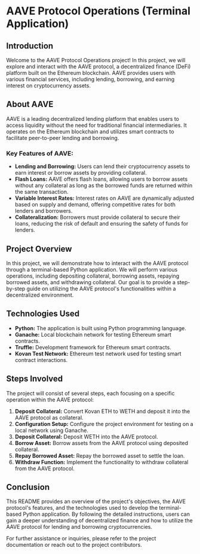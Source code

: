 # AAVE Protocol Operations (Terminal Application)

## Introduction
Welcome to the AAVE Protocol Operations project! In this project, we will explore and interact with the AAVE protocol, a decentralized finance (DeFi) platform built on the Ethereum blockchain. AAVE provides users with various financial services, including lending, borrowing, and earning interest on cryptocurrency assets.

## About AAVE
AAVE is a leading decentralized lending platform that enables users to access liquidity without the need for traditional financial intermediaries. It operates on the Ethereum blockchain and utilizes smart contracts to facilitate peer-to-peer lending and borrowing.

### Key Features of AAVE:
- **Lending and Borrowing:** Users can lend their cryptocurrency assets to earn interest or borrow assets by providing collateral.
- **Flash Loans:** AAVE offers flash loans, allowing users to borrow assets without any collateral as long as the borrowed funds are returned within the same transaction.
- **Variable Interest Rates:** Interest rates on AAVE are dynamically adjusted based on supply and demand, offering competitive rates for both lenders and borrowers.
- **Collateralization:** Borrowers must provide collateral to secure their loans, reducing the risk of default and ensuring the safety of funds for lenders.

## Project Overview
In this project, we will demonstrate how to interact with the AAVE protocol through a terminal-based Python application. We will perform various operations, including depositing collateral, borrowing assets, repaying borrowed assets, and withdrawing collateral. Our goal is to provide a step-by-step guide on utilizing the AAVE protocol's functionalities within a decentralized environment.

## Technologies Used
- **Python:** The application is built using Python programming language.
- **Ganache:** Local blockchain network for testing Ethereum smart contracts.
- **Truffle:** Development framework for Ethereum smart contracts.
- **Kovan Test Network:** Ethereum test network used for testing smart contract interactions.

## Steps Involved
The project will consist of several steps, each focusing on a specific operation within the AAVE protocol:

1. **Deposit Collateral:** Convert Kovan ETH to WETH and deposit it into the AAVE protocol as collateral.
2. **Configuration Setup:** Configure the project environment for testing on a local network using Ganache.
3. **Deposit Collateral:** Deposit WETH into the AAVE protocol.
4. **Borrow Asset:** Borrow assets from the AAVE protocol using deposited collateral.
5. **Repay Borrowed Asset:** Repay the borrowed asset to settle the loan.
6. **Withdraw Function:** Implement the functionality to withdraw collateral from the AAVE protocol.

## Conclusion
This README provides an overview of the project's objectives, the AAVE protocol's features, and the technologies used to develop the terminal-based Python application. By following the detailed instructions, users can gain a deeper understanding of decentralized finance and how to utilize the AAVE protocol for lending and borrowing cryptocurrencies.

For further assistance or inquiries, please refer to the project documentation or reach out to the project contributors.
